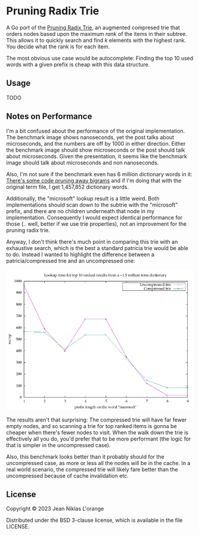 # Pruning Radix Trie

A Go port of the [Pruning Radix
Trie](https://github.com/wolfgarbe/PruningRadixTrie), an augmented compresed
trie that orders nodes based upon the maximum _rank_ of the items in their
subtree. This allows it to quickly search and find _k_ elements with the highest
rank. You decide what the rank is for each item.

The most obvious use case would be autocomplete: Finding the top 10 used words
with a given prefix is cheap with this data structure.

## Usage

TODO

## Notes on Performance

I'm a bit confused about the performance of the original implementation. The
benchmark image shows nanoseconds, yet the post talks about microseconds, and
the numbers are off by 1000 in either direction. Either the benchmark image
should show microseconds or the post should talk about microseconds. Given the
presentation, it seems like the benchmark image should talk about microseconds
and non nanoseconds.

Also, I'm not sure if the benchmark even has 6 million dictionary words in it:
[There's some code pruning away
bigrams](https://github.com/wolfgarbe/PruningRadixTrie/blob/e86ca38918f03582d9e4316a1d6613986d4b5f82/PruningRadixTrie/PruningRadixTrie.cs#L242-L249)
and if I'm doing that with the original term file, I get 1,457,852 dictionary
words.

Additionally, the "microsoft" lookup result is a little weird. Both
implementations should scan down to the subtrie with the "microsoft" prefix, and
there are no children underneath that node in my implementation. Consequently I
would expect identical performance for those (.. well, better if we use trie
properties), not an improvement for the pruning radix trie.

Anyway, I don't think there's much point in comparing this trie with an
exhaustive search, which is the best a standard patricia trie would be able to
do. Instead I wanted to highlight the difference between a patricia/compressed
trie and an uncompressed one:

![Compressed vs uncompressed](benchdata/performance.png "Compressed vs uncompressed")

The results aren't that surprising: The compressed trie will have far fewer
empty nodes, and so scanning a trie for top ranked items is gonna be cheaper
when there's fewer nodes to visit. When the walk down the trie is effectively
all you do, you'd prefer that to be more performant (the logic for that is
simpler in the uncompressed case).

Also, this benchmark looks better than it probably should for the uncompressed
case, as more or less all the nodes will be in the cache. In a real world
scenario, the compressed trie will likely fare better than the uncompressed
because of cache invalidation etc.

## License

Copyright © 2023 Jean Niklas L'orange

Distributed under the BSD 3-clause license, which is available in the file
LICENSE.

